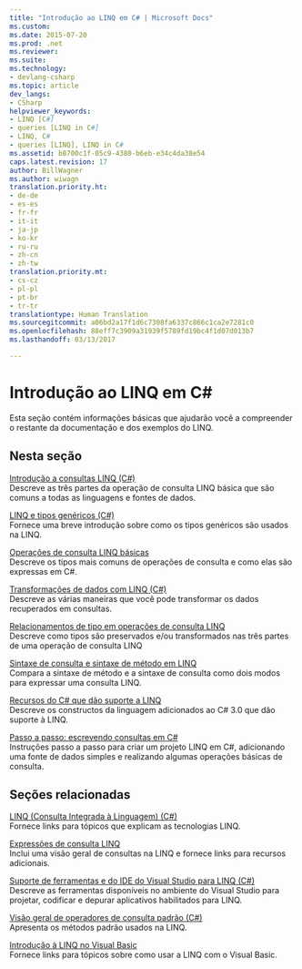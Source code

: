 ```yaml
---
title: "Introdução ao LINQ em C# | Microsoft Docs"
ms.custom: 
ms.date: 2015-07-20
ms.prod: .net
ms.reviewer: 
ms.suite: 
ms.technology:
- devlang-csharp
ms.topic: article
dev_langs:
- CSharp
helpviewer_keywords:
- LINQ [C#]
- queries [LINQ in C#]
- LINQ, C#
- queries [LINQ], LINQ in C#
ms.assetid: b8700c1f-05c9-4380-b6eb-e34c4da38e54
caps.latest.revision: 17
author: BillWagner
ms.author: wiwagn
translation.priority.ht:
- de-de
- es-es
- fr-fr
- it-it
- ja-jp
- ko-kr
- ru-ru
- zh-cn
- zh-tw
translation.priority.mt:
- cs-cz
- pl-pl
- pt-br
- tr-tr
translationtype: Human Translation
ms.sourcegitcommit: a06bd2a17f1d6c7308fa6337c866c1ca2e7281c0
ms.openlocfilehash: 88eff7c3909a31939f5789fd19bc4f1d07d013b7
ms.lasthandoff: 03/13/2017

---
```

# <a name="getting-started-with-linq-in-c"></a>Introdução ao LINQ em C#
Esta seção contém informações básicas que ajudarão você a compreender o restante da documentação e dos exemplos do LINQ.  
  
## <a name="in-this-section"></a>Nesta seção  
 [Introdução a consultas LINQ (C#)](../../../../csharp/programming-guide/concepts/linq/introduction-to-linq-queries.md)  
 Descreve as três partes da operação de consulta LINQ básica que são comuns a todas as linguagens e fontes de dados.  
  
 [LINQ e tipos genéricos (C#)](../../../../csharp/programming-guide/concepts/linq/linq-and-generic-types.md)  
 Fornece uma breve introdução sobre como os tipos genéricos são usados na LINQ.  
  
 [Operações de consulta LINQ básicas](../../../../csharp/programming-guide/concepts/linq/basic-linq-query-operations.md)  
 Descreve os tipos mais comuns de operações de consulta e como elas são expressas em C#.  
  
 [Transformações de dados com LINQ (C#)](../../../../csharp/programming-guide/concepts/linq/data-transformations-with-linq.md)  
 Descreve as várias maneiras que você pode transformar os dados recuperados em consultas.  
  
 [Relacionamentos de tipo em operações de consulta LINQ](../../../../csharp/programming-guide/concepts/linq/type-relationships-in-linq-query-operations.md)  
 Descreve como tipos são preservados e/ou transformados nas três partes de uma operação de consulta LINQ  
  
 [Sintaxe de consulta e sintaxe de método em LINQ](../../../../csharp/programming-guide/concepts/linq/query-syntax-and-method-syntax-in-linq.md)  
 Compara a sintaxe de método e a sintaxe de consulta como dois modos para expressar uma consulta LINQ.  
  
 [Recursos do C# que dão suporte a LINQ](../../../../csharp/programming-guide/concepts/linq/features-that-support-linq.md)  
 Descreve os constructos da linguagem adicionados ao C# 3.0 que dão suporte à LINQ.  
  
 [Passo a passo: escrevendo consultas em C#](../../../../csharp/programming-guide/concepts/linq/walkthrough-writing-queries-linq.md)  
 Instruções passo a passo para criar um projeto LINQ em C#, adicionando uma fonte de dados simples e realizando algumas operações básicas de consulta.  
  
## <a name="related-sections"></a>Seções relacionadas  
 [LINQ (Consulta Integrada à Linguagem) (C#)](../../../../csharp/programming-guide/concepts/linq/index.md)  
 Fornece links para tópicos que explicam as tecnologias LINQ.  
  
 [Expressões de consulta LINQ](../../../../csharp/programming-guide/linq-query-expressions/index.md)  
 Inclui uma visão geral de consultas na LINQ e fornece links para recursos adicionais.  
  
 [Suporte de ferramentas e do IDE do Visual Studio para LINQ (C#)](../../../../csharp/programming-guide/concepts/linq/visual-studio-ide-and-tools-support-for-linq.md)  
 Descreve as ferramentas disponíveis no ambiente do Visual Studio para projetar, codificar e depurar aplicativos habilitados para LINQ.  
  
 [Visão geral de operadores de consulta padrão (C#)](../../../../csharp/programming-guide/concepts/linq/standard-query-operators-overview.md)  
 Apresenta os métodos padrão usados na LINQ.  
  
 [Introdução à LINQ no Visual Basic](../../../../visual-basic/programming-guide/concepts/linq/getting-started-with-linq.md)  
 Fornece links para tópicos sobre como usar a LINQ com o Visual Basic.
